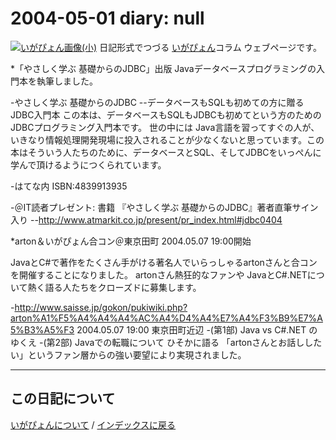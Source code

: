 2004-05-01 diary: null
=====================================================================================================
[![いがぴょん画像(小)](https://igapyon.github.io/diary/images/iga200306s.jpg "いがぴょん")](https://igapyon.github.io/diary/memo/memoigapyon.html) 日記形式でつづる [いがぴょん](https://igapyon.github.io/diary/memo/memoigapyon.html)コラム ウェブページです。

*「やさしく学ぶ 基礎からのJDBC」出版 
Javaデータベースプログラミングの入門本を執筆しました。

-やさしく学ぶ 基礎からのJDBC
--データベースもSQLも初めての方に贈る JDBC入門本 
この本は、データベースもSQLもJDBCも初めてという方のためのJDBCプログラミング入門本です。
世の中には Java言語を習ってすぐの人が、いきなり情報処理開発現場に投入されることが少なくないと思っています。この本はそういう人たちのために、データベースとSQL、そしてJDBCをいっぺんに学んで頂けるようにつくられています。

-はてな内 ISBN:4839913935

-＠IT読者プレゼント: 書籍 『やさしく学ぶ 基礎からのJDBC』著者直筆サイン入り 
--http://www.atmarkit.co.jp/present/pr_index.html#jdbc0404




*arton＆いがぴょん合コン＠東京田町 2004.05.07 19:00開始 

JavaとC#で著作をたくさん手がける著名人でいらっしゃるartonさんと合コンを開催することになりました。
artonさん熱狂的なファンや JavaとC#.NETについて熱く語る人たちをクローズドに募集します。

-http://www.saisse.jp/gokon/pukiwiki.php?arton%A1%F5%A4%A4%A4%AC%A4%D4%A4%E7%A4%F3%B9%E7%A5%B3%A5%F3
2004.05.07 19:00 東京田町近辺 
-(第1部) Java vs C#.NET のゆくえ 
-(第2部) Javaでの転職について ひそかに語る 
「artonさんとお話ししたい」というファン層からの強い要望により実現されました。



----------------------------------------------------------------------------------------------------

## この日記について
[いがぴょんについて](http://www.igapyon.jp/igapyon/diary/memo/memoigapyon.html) / [インデックスに戻る](https://igapyon.github.io/diary/idxall.html)
